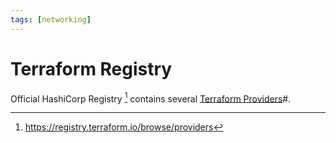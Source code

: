 ```yaml
---
tags: [networking]
---
```


# Terraform Registry

Official HashiCorp Registry [^trregistry-providers] contains several
[Terraform Providers](202206072140.md)#.

[^trregistry-providers]: https://registry.terraform.io/browse/providers
